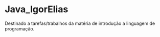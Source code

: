 # Java_IgorElias
Destinado a tarefas/trabalhos da matéria de introdução a linguagem de programação.

